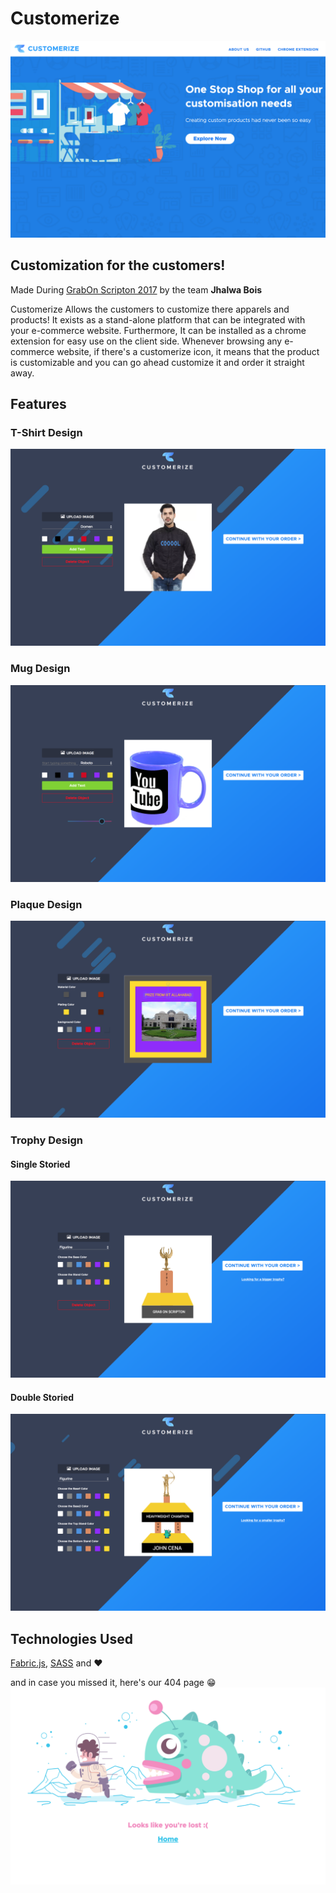 # Customerize
![Homepage](https://raw.githubusercontent.com/dewana-dewan/customerize/master/ext/assets/homepage.png)


## Customization for the customers!
Made During [GrabOn Scripton 2017](https://hackerbay.co/user#/challenges/scripton/) by the team **Jhalwa Bois**

Customerize Allows the customers to customize there apparels and products! It exists as a stand-alone platform that can be integrated with your e-commerce website. Furthermore, It can be installed as a chrome extension for easy use on the client side. Whenever browsing any e-commerce website, if there's a customerize icon, it means that the product is customizable and you can go ahead customize it and order it straight away.

## Features

### T-Shirt Design
![](https://raw.githubusercontent.com/dewana-dewan/customerize/master/ext/assets/tshirt-page.png)

### Mug Design
![](https://raw.githubusercontent.com/dewana-dewan/customerize/master/ext/assets/editmug.png)

### Plaque Design
![](https://raw.githubusercontent.com/dewana-dewan/customerize/master/ext/assets/plaque-page.png)

### Trophy Design
#### Single Storied
![](https://raw.githubusercontent.com/dewana-dewan/customerize/master/ext/assets/single-trophy.png)

#### Double Storied
![](https://raw.githubusercontent.com/dewana-dewan/customerize/master/ext/assets/double-trophy.png)

## Technologies Used
[Fabric.js](http://fabricjs.com/), [SASS](http://sass-lang.com/) and ❤️

and in case you missed it, here's our 404 page 😁
![404 page](https://raw.githubusercontent.com/dewana-dewan/customerize/master/ext/assets/404.png)

